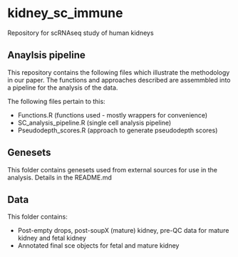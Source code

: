 # kidney_sc_immune
Repository for scRNAseq study of human kidneys

## Anaylsis pipeline

This repository contains the following files which illustrate the methodology in our paper.
The functions and approaches described are assemmbled into a pipeline for the analysis of the data.

The following files pertain to this:
* Functions.R (functions used - mostly wrappers for convenience)
* SC_analysis_pipeline.R (single cell analysis pipeline)
* Pseudodepth_scores.R (approach to generate pseudodepth scores)

## Genesets

This folder contains genesets used from external sources for use in the analysis. Details in the README.md

## Data
This folder contains:
* Post-empty drops, post-soupX (mature) kidney, pre-QC data for mature kidney and fetal kidney
* Annotated final sce objects for fetal and mature kidney
